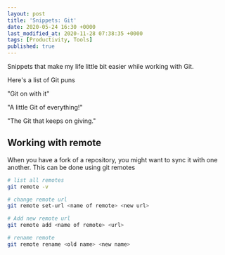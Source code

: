 ```yaml
---
layout: post
title: 'Snippets: Git'
date: 2020-05-24 16:30 +0000
last_modified_at: 2020-11-28 07:38:35 +0000
tags: [Productivity, Tools]
published: true
---
```


Snippets that make my life little bit easier while working with Git.

Here's a list of Git puns

"Git on with it"

"A little Git of everything!"

"The Git that keeps on giving."

<!-- more -->

## Working with remote

When you have a fork of a repository, you might want to sync it with one another.
This can be done using git remotes

```bash
# list all remotes
git remote -v

# change remote url
git remote set-url <name of remote> <new url>

# Add new remote url
git remote add <name of remote> <url>

# rename remote
git remote rename <old name> <new name>

```
